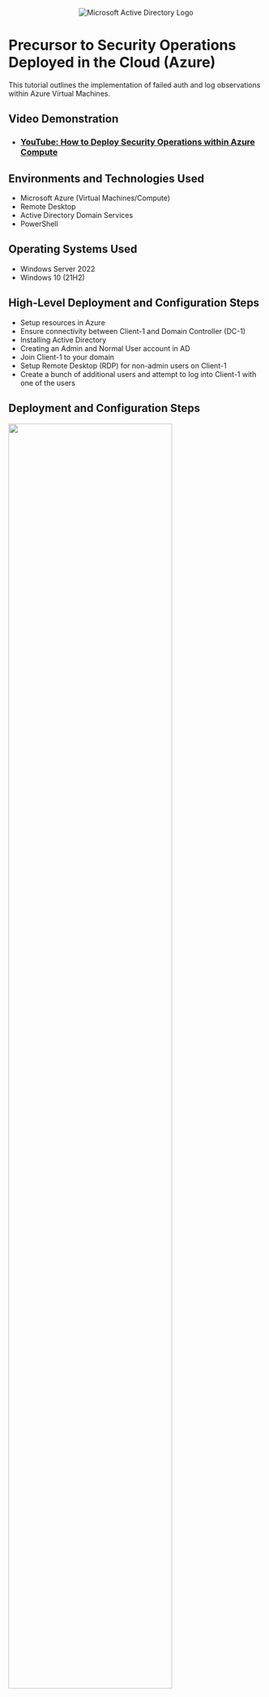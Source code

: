 <p align="center">
<img src="https://i.imgur.com/pU5A58S.png" alt="Microsoft Active Directory Logo"/>
</p>

<h1>Precursor to Security Operations Deployed in the Cloud (Azure)</h1>
This tutorial outlines the implementation of failed auth and log observations within Azure Virtual Machines.<br />


<h2>Video Demonstration</h2>

- ### [YouTube: How to Deploy Security Operations within Azure Compute](https://youtu.be/cG7M3Z-Cek4)

<h2>Environments and Technologies Used</h2>

- Microsoft Azure (Virtual Machines/Compute)
- Remote Desktop
- Active Directory Domain Services
- PowerShell

<h2>Operating Systems Used </h2>

- Windows Server 2022
- Windows 10 (21H2)

<h2>High-Level Deployment and Configuration Steps</h2>

- Setup resources in Azure
- Ensure connectivity between Client-1 and Domain Controller (DC-1)
- Installing Active Directory
- Creating an Admin and Normal User account in AD
- Join Client-1 to your domain
- Setup Remote Desktop (RDP) for non-admin users on Client-1
- Create a bunch of additional users and attempt to log into Client-1 with one of the users

<h2>Deployment and Configuration Steps</h2>

<p>
<img src="" height="80%" width="80%""/>


</p>
<p>
Diagram
</p>
<br />

<p>
<img src="https://github.com/user-attachments/assets/1cd8269e-3e8b-49ae-97b8-9a3e5d2c3b2e" height="80%" width="80%""/>

</p>
<p>
Created a new VM called 'Cat-Attack-vm' with a resource group called 'Cyber-Cat-Attack-RG' and a Virtual Network called 'VNet-Cat-Attack'. 
  Since we are going to be attacking this vm, we set the current location to Southeast Asia to see what an attack would 
  look like coming from an outside source.
</p>
<br />

<p>
<img src="https://github.com/user-attachments/assets/a9614074-9471-4a52-ad10-51f1e6d0cc1d" height="80%" width="80%""/>
<img src="https://github.com/user-attachments/assets/1450f214-d036-4820-84c9-1b3210076069" height="80%" width="80%""/>


</p>
<p>
Remote Desktop into Windows-vm and attempted to login. Attempt failed exactly like we wanted.
</p>
<br />

<p>
  <img src="https://github.com/user-attachments/assets/f9398be7-ba1c-4a89-a34b-2215ced9834f" height="80%" width="80%""/>
  <img src="https://github.com/user-attachments/assets/17ccb149-1dc0-4ada-b4b4-a00573ed5ad2" height="80%" width="80%""/>
  <img src="https://github.com/user-attachments/assets/5b342db6-d75d-4620-9d58-adb8b3249529" height="80%" width="80%"" />
  <img src="https://github.com/user-attachments/assets/6e499f85-4375-4dca-aa8b-230e66d2522f" height="80%" width="80%"" />

</p>

<p>
  Downloaded SSMS unto Cat-Attack-vm and attempt to login with Windows-vm server, Login username & password.
</p>
<br />


<p>
  <img src="https://github.com/user-attachments/assets/8c0e70ee-ed79-4ed5-9b77-5676d2bc8f75" height=80%" width="80%""/>
  

</p>
 
  
<p>
Was able to generate some failed SSH logs against Linux-vm.
</p>

<br />
